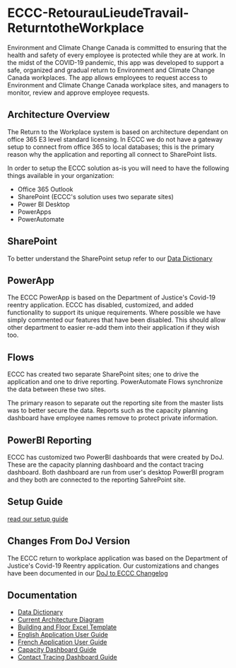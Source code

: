 # ECCC-RetourauLieudeTravail-ReturntotheWorkplace
Environment and Climate Change Canada is committed to ensuring that the health and safety of every employee is protected while they are at work.  In the midst of the COVID-19 pandemic, this app was developed to support a safe, organized and gradual return to Environment and Climate Change Canada workplaces.  The app allows employees to request access to Environment and Climate Change Canada workplace sites, and managers to monitor, review and approve employee requests.

## Architecture Overview

The Return to the Workplace system is based on architecture dependant on office 365 E3 level standard licensing. In ECCC we do not have a gateway setup to connect from office 365 to local databases; this is the primary reason why the application and reporting all connect to SharePoint lists.

In order to setup the ECCC solution as-is you will need to have the following things available in your organization:

* Office 365 Outlook
* SharePoint (ECCC's solution uses two separate sites)
* Power BI Desktop
* PowerApps
* PowerAutomate

## SharePoint

To better understand the SharePoint setup refer to our [Data Dictionary](https://github.com/BillNixon/ECCC-RetourauLieudeTravail-ReturntotheWorkplace/blob/main/Documentation/COVID-19%20Reentry%20Application%20-%20Data%20Dictionary.xlsx)

## PowerApp

The ECCC PowerApp is based on the Department of Justice's Covid-19 reentry application. ECCC has disabled, customized, and added functionality to support its unique requirements. Where possible we have simply commented our features that have been disabled. This should allow other department to easier re-add them into their application if they wish too.

## Flows

ECCC has created two separate SharePoint sites; one to drive the application and one to drive reporting. PowerAutomate Flows synchronize the data between these two sites.

The primary reason to separate out the reporting site from the master lists was to better secure the data. Reports such as the capacity planning dashboard have employee names remove to protect private information.


## PowerBI Reporting 
ECCC has customized two PowerBI dashboards that were created by DoJ. These are the capacity planning dashboard and the contact tracing dashboard. Both dashboard are run from user's desktop PowerBI program and they both are connected to the reporting SahrePoint site.

## Setup Guide

[read our setup guide](https://github.com/BillNixon/ECCC-RetourauLieudeTravail-ReturntotheWorkplace/blob/main/setup-manual.md)

## Changes From DoJ Version

The ECCC return to workplace application was based on the Department of Justice's Covid-19 Reentry application. Our customizations and changes have been documented in our [DoJ to ECCC Changelog](https://github.com/BillNixon/ECCC-RetourauLieudeTravail-ReturntotheWorkplace/blob/main/DoJ%20to%20ECCC%20Changelog.md)

## Documentation

* [Data Dictionary](https://github.com/BillNixon/ECCC-RetourauLieudeTravail-ReturntotheWorkplace/blob/main/Documentation/COVID-19%20Reentry%20Application%20-%20Data%20Dictionary.xlsx)
* [Current Architecture Diagram](https://github.com/BillNixon/ECCC-RetourauLieudeTravail-ReturntotheWorkplace/blob/main/Documentation/ReturnToWorkplaceArchitecture-Production%20-%20Target%20-%20Architecture-Phase%202%20-%20Architecture.png)
* [Building and Floor Excel Template](https://github.com/BillNixon/ECCC-RetourauLieudeTravail-ReturntotheWorkplace/blob/main/Documentation/ECCC%20RTW%20Application%20Building%20and%20Floor%20Information%20Template.xlsx)
* [English Application User Guide](https://github.com/BillNixon/ECCC-RetourauLieudeTravail-ReturntotheWorkplace/blob/main/Documentation/Return_Workplace_User_Guide%20_Images_EN.docx)
* [French Application User Guide](https://github.com/BillNixon/ECCC-RetourauLieudeTravail-ReturntotheWorkplace/blob/main/Documentation/Return_Workplace_User_Guide_Images_FR.docx)
* [Capacity Dashboard Guide](https://github.com/BillNixon/ECCC-RetourauLieudeTravail-ReturntotheWorkplace/blob/main/Dashboards/ECCC%20Office%20Capacity%20Dashboard_User%20Guide.docx)
* [Contact Tracing Dashboard Guide](https://github.com/BillNixon/ECCC-RetourauLieudeTravail-ReturntotheWorkplace/blob/main/Dashboards/ECCC%20Contact%20Tracing%20Dashboard_User%20Guide.docx)
